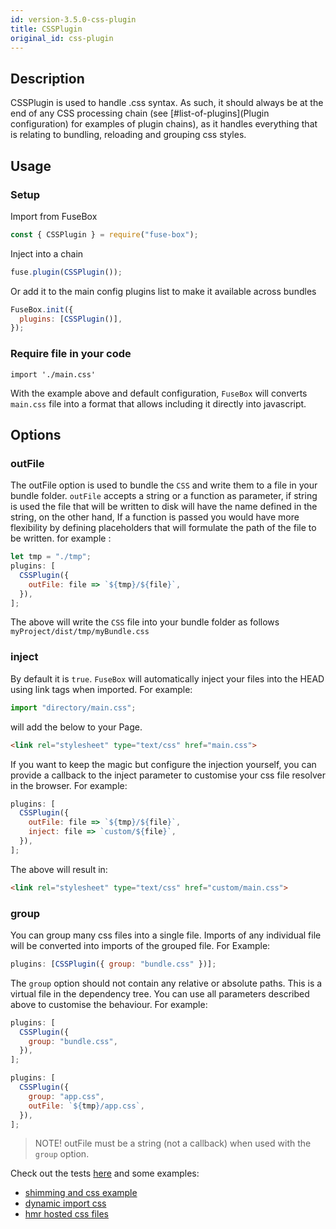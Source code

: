 ```yaml
---
id: version-3.5.0-css-plugin
title: CSSPlugin
original_id: css-plugin
---
```


## Description

CSSPlugin is used to handle .css syntax. As such, it should always be at the end
of any CSS processing chain (see [#list-of-plugins](Plugin configuration) for
examples of plugin chains), as it handles everything that is relating to
bundling, reloading and grouping css styles.

## Usage

### Setup

Import from FuseBox

```js
const { CSSPlugin } = require("fuse-box");
```

Inject into a chain

```js
fuse.plugin(CSSPlugin());
```

Or add it to the main config plugins list to make it available across bundles

```js
FuseBox.init({
  plugins: [CSSPlugin()],
});
```

### Require file in your code

`import './main.css'`

With the example above and default configuration, `FuseBox` will converts
`main.css` file into a format that allows including it directly into javascript.

## Options

### outFile

The outFile option is used to bundle the `CSS` and write them to a file in your
bundle folder. `outFile` accepts a string or a function as parameter, if string
is used the file that will be written to disk will have the name defined in the
string, on the other hand, If a function is passed you would have more
flexibility by defining placeholders that will formulate the path of the file to
be written. for example :

```js
let tmp = "./tmp";
plugins: [
  CSSPlugin({
    outFile: file => `${tmp}/${file}`,
  }),
];
```

The above will write the `CSS` file into your bundle folder as follows
`myProject/dist/tmp/myBundle.css`

### inject

By default it is `true`. `FuseBox` will automatically inject your files into the
HEAD using link tags when imported. For example:

```js
import "directory/main.css";
```

will add the below to your Page.

```html
<link rel="stylesheet" type="text/css" href="main.css">
```

If you want to keep the magic but configure the injection yourself, you can
provide a callback to the inject parameter to customise your css file resolver
in the browser. For example:

```js
plugins: [
  CSSPlugin({
    outFile: file => `${tmp}/${file}`,
    inject: file => `custom/${file}`,
  }),
];
```

The above will result in:

```html
<link rel="stylesheet" type="text/css" href="custom/main.css">
```

### group

You can group many css files into a single file. Imports of any individual file
will be converted into imports of the grouped file. For Example:

```js
plugins: [CSSPlugin({ group: "bundle.css" })];
```

The `group` option should not contain any relative or absolute paths. This is a
virtual file in the dependency tree. You can use all parameters described above
to customise the behaviour. For example:

```js
plugins: [
  CSSPlugin({
    group: "bundle.css",
  }),
];
```

```js
plugins: [
  CSSPlugin({
    group: "app.css",
    outFile: `${tmp}/app.css`,
  }),
];
```

> NOTE! outFile must be a string (not a callback) when used with the `group`
> option.

Check out the tests
[here](https://github.com/fuse-box/fuse-box/blob/master/src/tests/plugins/CSSPlugin.test.ts)
and some examples:

- [shimming and css example](https://github.com/fuse-box/shimming-and-css-example)
- [dynamic import css](https://github.com/fuse-box/fuse-box-examples/tree/master/examples/dynamic_import_css)
- [hmr hosted css files](https://github.com/fuse-box/fuse-box-examples/tree/master/examples/hmr-hosted-css-files)
